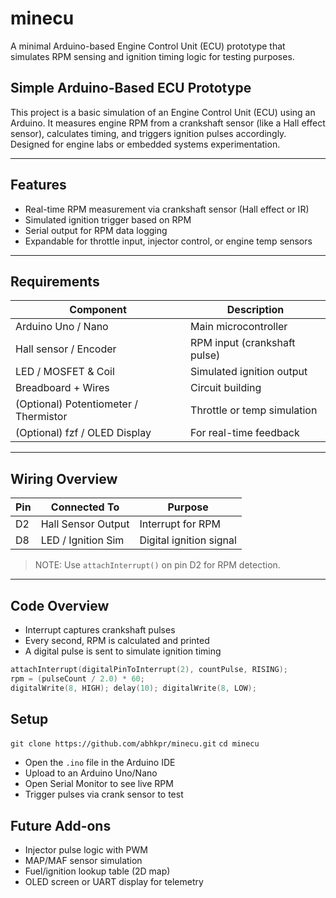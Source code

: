 # minecu
A minimal Arduino-based Engine Control Unit (ECU) prototype that simulates RPM sensing and ignition timing logic for testing purposes.

## Simple Arduino-Based ECU Prototype

This project is a basic simulation of an Engine Control Unit (ECU) using an Arduino. It measures engine RPM from a crankshaft sensor (like a Hall effect sensor), calculates timing, and triggers ignition pulses accordingly. Designed for engine labs or embedded systems experimentation.

---

## Features

- Real-time RPM measurement via crankshaft sensor (Hall effect or IR)
- Simulated ignition trigger based on RPM
- Serial output for RPM data logging
- Expandable for throttle input, injector control, or engine temp sensors

---

## Requirements

| Component | Description |
|----------|-------------|
| Arduino Uno / Nano | Main microcontroller |
| Hall sensor / Encoder | RPM input (crankshaft pulse) |
| LED / MOSFET & Coil | Simulated ignition output |
| Breadboard + Wires | Circuit building |
| (Optional) Potentiometer / Thermistor | Throttle or temp simulation |
| (Optional) fzf / OLED Display | For real-time feedback |

---

## Wiring Overview

| Pin | Connected To | Purpose |
|-----|--------------|---------|
| D2  | Hall Sensor Output | Interrupt for RPM |
| D8  | LED / Ignition Sim | Digital ignition signal |

> NOTE: Use `attachInterrupt()` on pin D2 for RPM detection.

---

## Code Overview

- Interrupt captures crankshaft pulses
- Every second, RPM is calculated and printed
- A digital pulse is sent to simulate ignition timing

```cpp
attachInterrupt(digitalPinToInterrupt(2), countPulse, RISING);
rpm = (pulseCount / 2.0) * 60;
digitalWrite(8, HIGH); delay(10); digitalWrite(8, LOW);
```
## Setup
`git clone https://github.com/abhkpr/minecu.git`
`cd minecu`

- Open the `.ino` file in the Arduino IDE
- Upload to an Arduino Uno/Nano
- Open Serial Monitor to see live RPM
- Trigger pulses via crank sensor to test

## Future Add-ons
- Injector pulse logic with PWM
- MAP/MAF sensor simulation
- Fuel/ignition lookup table (2D map)
- OLED screen or UART display for telemetry
